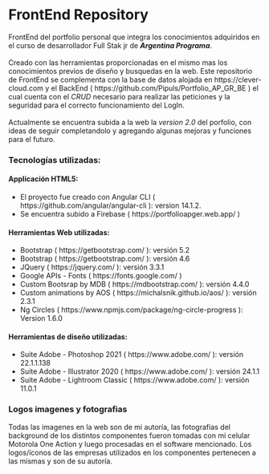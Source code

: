 <h1>FrontEnd Repository</h1>

<p>FrontEnd del portfolio personal que integra los conocimientos adquiridos en el curso de desarrollador Full Stak jr de <strong><em>Argentina Programa</em></strong>.
<br>
<br>
Creado con las herramientas proporcionadas en el mismo mas los conocimientos previos de diseño y busquedas en la web.
Este repositorio de FrontEnd se complementa con la base de datos alojada en https://clever-cloud.com y el BackEnd ( https://github.com/Pipuls/Portfolio_AP_GR_BE ) el cual cuenta con el <em>CRUD</em> necesario para realizar las peticiones y la seguridad para el correcto funcionamiento del LogIn.
<br>
<br>
Actualmente se encuentra subida a la web la <em>version 2.0</em> del porfolio, con ideas de seguir completandolo y agregando algunas mejoras y funciones para el futuro. </p>

<h3>Tecnologías utilizadas:</h3>

<h4>Applicación HTML5:</h4>
<ul>
   <li> El proyecto fue creado con Angular CLI ( https://github.com/angular/angular-cli ): version 14.1.2. </li>
   <li> Se encuentra subido a Firebase ( https://portfolioapger.web.app/ )</li>
</ul>
<h4>Herramientas Web utilizadas:</h4>
<ul>
   <li> Bootstrap ( https://getbootstrap.com/ ): versión 5.2 </li>
   <li> Bootstrap ( https://getbootstrap.com/ ): versión 4.6 </li>
   <li> JQuery ( https://jquery.com/ ): versión 3.3.1 </li>
   <li> Google APIs - Fonts ( https://fonts.google.com/ )</li>
   <li> Custom Bootsrap by MDB ( https://mdbootstrap.com/ ): versión 4.4.0 </li>
   <li> Custom animations by AOS ( https://michalsnik.github.io/aos/ ): versión  2.3.1 </li>
   <li> Ng Circles ( https://www.npmjs.com/package/ng-circle-progress ): Version 1.6.0 </li>
</ul>

<h4>Herramientas de diseño utilizadas:</h4>
<ul>
   <li> Suite Adobe - Photoshop 2021 ( https://www.adobe.com/ ): versión 22.1.1.138 </li>
   <li> Suite Adobe - Illustrator 2020 ( https://www.adobe.com/ ): versión 24.1.1 </li>
   <li> Suite Adobe - Lightroom Classic ( https://www.adobe.com/ ): versión 11.0.1 </li>
</ul>

<h3>Logos imagenes y fotografias</h3>
<p> Todas las imagenes en la web son de mi autoría, las fotografias del background de los distintos componentes fueron tomadas con mi celular Motorola One Action y luego procesadas en el software mencionado. Los logos/íconos de las empresas utilizados en los componentes pertenecen a las mismas y son de su autoría.</p>
